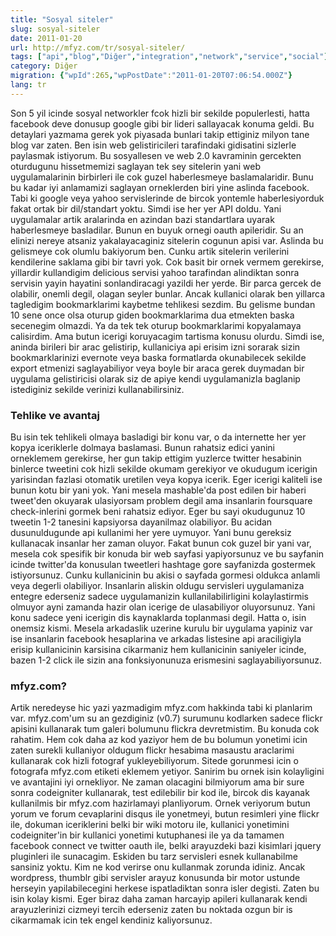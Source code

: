 ```yaml
---
title: "Sosyal siteler"
slug: sosyal-siteler
date: 2011-01-20
url: http://mfyz.com/tr/sosyal-siteler/
tags: ["api","blog","Diğer","integration","network","service","social"]
category: Diğer
migration: {"wpId":265,"wpPostDate":"2011-01-20T07:06:54.000Z"}
lang: tr
---
```


Son 5 yil icinde sosyal networkler fcok hizli bir sekilde populerlesti, hatta facebook deve donusup google gibi bir lideri sallayacak konuma geldi. Bu detaylari yazmama gerek yok piyasada bunlari takip ettiginiz milyon tane blog var zaten. Ben isin web gelistiricileri tarafindaki gidisatini sizlerle paylasmak istiyorum. Bu sosyallesen ve web 2.0 kavraminin gercekten oturdugunu hissetmemizi saglayan tek sey sitelerin yani web uygulamalarinin birbirleri ile cok guzel haberlesmeye baslamalaridir. Bunu bu kadar iyi anlamamizi saglayan orneklerden biri yine aslinda facebook. Tabi ki google veya yahoo servislerinde de bircok yontemle haberlesiyorduk fakat ortak bir dil/standart yoktu. Simdi ise her yer API doldu. Yani uygulamalar artik aralarinda en azindan bazi standartlara uyarak haberlesmeye basladilar. Bunun en buyuk ornegi oauth apileridir. Su an elinizi nereye atsaniz yakalayacaginiz sitelerin cogunun apisi var. Aslinda bu gelismeye cok olumlu bakiyorum ben. Cunku artik sitelerin verilerini kendilerine saklama gibi bir tavri yok. Cok basit bir ornek vermem gerekirse, yillardir kullandigim delicious servisi yahoo tarafindan alindiktan sonra servisin yayin hayatini sonlandiracagi yazildi her yerde. Bir parca gercek de olabilir, onemli degil, olagan seyler bunlar. Ancak kullanici olarak ben yillarca tagledigim bookmarklarimi kaybetme tehlikesi sezdim. Bu gelisme bundan 10 sene once olsa oturup giden bookmarklarima dua etmekten baska secenegim olmazdi. Ya da tek tek oturup bookmarklarimi kopyalamaya calisirdim. Ama butun icerigi koruyacagim tartisma konusu olurdu. Simdi ise, aninda birileri bir arac gelistirip, kullaniciya api erisim izni sorarak sizin bookmarklarinizi evernote veya baska formatlarda okunabilecek sekilde export etmenizi saglayabiliyor veya boyle bir araca gerek duymadan bir uygulama gelistiricisi olarak siz de apiye kendi uygulamanizla baglanip istediginiz sekilde verinizi kullanabilirsiniz.

### Tehlike ve avantaj

Bu isin tek tehlikeli olmaya basladigi bir konu var, o da internette her yer kopya iceriklerle dolmaya baslamasi. Bunun rahatsiz edici yanini orneklemem gerekirse, her gun takip ettigim yuzlerce twitter hesabinin binlerce tweetini cok hizli sekilde okumam gerekiyor ve okudugum icerigin yarisindan fazlasi otomatik uretilen veya kopya icerik. Eger icerigi kaliteli ise bunun kotu bir yani yok. Yani mesela mashable'da post edilen bir haberi tweet'den okuyarak ulasiyorsam problem degil ama insanlarin foursquare check-inlerini gormek beni rahatsiz ediyor. Eger bu sayi okudugunuz 10 tweetin 1-2 tanesini kapsiyorsa dayanilmaz olabiliyor. Bu acidan dusunuldugunde api kullanimi her yere uymuyor. Yani bunu gereksiz kullanacak insanlar her zaman oluyor. Fakat bunun cok guzel bir yani var, mesela cok spesifik bir konuda bir web sayfasi yapiyorsunuz ve bu sayfanin icinde twitter'da konusulan tweetleri hashtage gore sayfanizda gostermek istiyorsunuz. Cunku kullanicinin bu akisi o sayfada gormesi oldukca anlamli veya degerli olabiliyor. Insanlarin aliskin oldugu servisleri uygulamaniza entegre ederseniz sadece uygulamanizin kullanilabilirligini kolaylastirmis olmuyor ayni zamanda hazir olan icerige de ulasabiliyor oluyorsunuz. Yani konu sadece yeni icerigin dis kaynaklarda toplanmasi degil. Hatta o, isin onemsiz kismi. Mesela arkadaslik uzerine kurulu bir uygulama yapiniz var ise insanlarin facebook hesaplarina ve arkadas listesine api araciligiyla erisip kullanicinin karsisina cikarmaniz hem kullanicinin saniyeler icinde, bazen 1-2 click ile sizin ana fonksiyonunuza erismesini saglayabiliyorsunuz.

### mfyz.com?

Artik neredeyse hic yazi yazmadigim mfyz.com hakkinda tabi ki planlarim var. mfyz.com'um su an gezdiginiz (v0.7) surumunu kodlarken sadece flickr apisini kullanarak tum galeri bolumunu flickra devretmistim. Bu konuda cok rahatim. Hem cok daha az kod yaziyor hem de bu bolumun yonetimi icin zaten surekli kullaniyor oldugum flickr hesabima masaustu araclarimi kullanarak cok hizli fotograf yukleyebiliyorum. Sitede gorunmesi icin o fotografa mfyz.com etiketi eklemem yetiyor. Sanirim bu ornek isin kolayligini ve avantajini iyi ornekliyor. Ne zaman olacagini bilmiyorum ama bir sure sonra codeigniter kullanarak, test edilebilir bir kod ile, bircok dis kayanak kullanilmis bir mfyz.com hazirlamayi planliyorum. Ornek veriyorum butun yorum ve forum cevaplarini disqus ile yonetmeyi, butun resimleri yine flickr ile, dokuman iceriklerini belki bir wiki motoru ile, kullanici yonetimini codeigniter'in bir kullanici yonetimi kutuphanesi ile ya da tamamen facebook connect ve twitter oauth ile, belki arayuzdeki bazi kisimlari jquery pluginleri ile sunacagim. Eskiden bu tarz servisleri esnek kullanabilme sansiniz yoktu. Kim ne kod verirse onu kullanmak zorunda idiniz. Ancak wordpress, thumblr gibi servisler arayuz konusunda bir motor ustunde herseyin yapilabilecegini herkese ispatladiktan sonra isler degisti. Zaten bu isin kolay kismi. Eger biraz daha zaman harcayip apileri kullanarak kendi arayuzlerinizi cizmeyi tercih ederseniz zaten bu noktada ozgun bir is cikarmamak icin tek engel kendiniz kaliyorsunuz.
